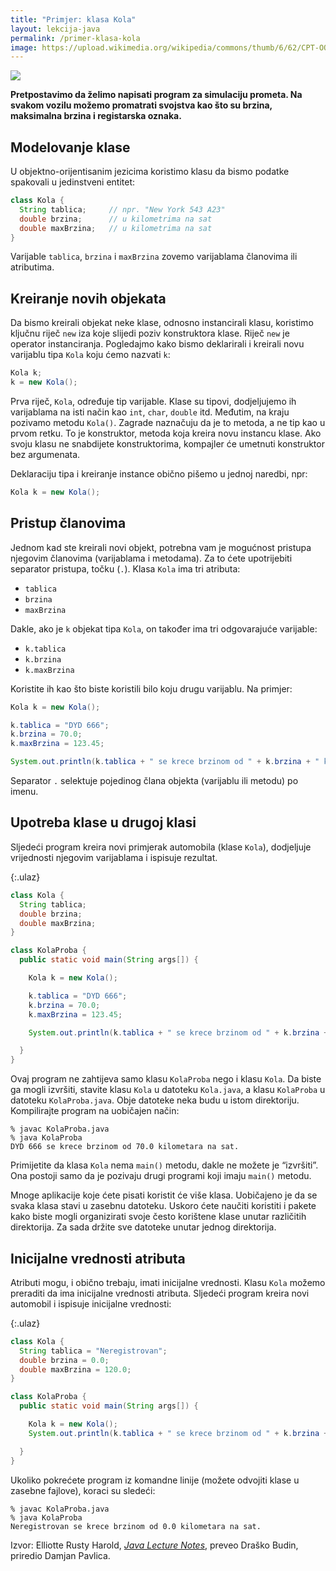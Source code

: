 ```yaml
---
title: "Primjer: klasa Kola"
layout: lekcija-java
permalink: /primer-klasa-kola
image: https://upload.wikimedia.org/wikipedia/commons/thumb/6/62/CPT-OOP-objects_and_classes.svg/800px-CPT-OOP-objects_and_classes.svg.png
---
```


![]({{page.image}})

**Pretpostavimo da želimo napisati program za simulaciju prometa. Na svakom vozilu možemo promatrati svojstva kao što su brzina, maksimalna brzina i registarska oznaka.**

## Modelovanje klase

U objektno-orijentisanim jezicima koristimo klasu da bismo podatke spakovali u jedinstveni entitet:

```java
class Kola {
  String tablica;     // npr. "New York 543 A23"
  double brzina;      // u kilometrima na sat
  double maxBrzina;   // u kilometrima na sat
}
```

Varijable `tablica`, `brzina` i `maxBrzina` zovemo varijablama članovima ili atributima.

## Kreiranje novih objekata

Da bismo kreirali objekat neke klase, odnosno instancirali klasu, koristimo ključnu riječ `new` iza koje slijedi poziv konstruktora klase. Riječ `new` je operator instanciranja. Pogledajmo kako bismo deklarirali i kreirali novu varijablu tipa `Kola` koju ćemo nazvati `k`:

```java
Kola k;
k = new Kola();
```

Prva riječ, `Kola`, određuje tip varijable. Klase su tipovi, dodjeljujemo ih varijablama na isti način kao `int`, `char`, `double` itd. Međutim, na kraju pozivamo metodu `Kola()`. Zagrade naznačuju da je to metoda, a ne tip kao u prvom retku. To je konstruktor, metoda koja kreira novu instancu klase. Ako svoju klasu ne snabdijete konstruktorima, kompajler će umetnuti konstruktor bez argumenata.

Deklaraciju tipa i kreiranje instance obično pišemo u jednoj naredbi, npr:

```java
Kola k = new Kola();
```

## Pristup članovima

Jednom kad ste kreirali novi objekt, potrebna vam je mogućnost pristupa njegovim članovima (varijablama i metodama). Za to ćete upotrijebiti separator pristupa, točku (`.`). Klasa `Kola` ima tri atributa:

- `tablica`
- `brzina`
- `maxBrzina`

Dakle, ako je `k` objekat tipa `Kola`, on također ima tri odgovarajuće varijable:

- `k.tablica`
- `k.brzina`
- `k.maxBrzina`

Koristite ih kao što biste koristili bilo koju drugu varijablu. Na primjer:

```java
Kola k = new Kola();

k.tablica = "DYD 666";
k.brzina = 70.0;
k.maxBrzina = 123.45;

System.out.println(k.tablica + " se krece brzinom od " + k.brzina + " kilometara na sat.");
```

Separator `.` selektuje pojedinog člana objekta (varijablu ili metodu) po imenu.

## Upotreba klase u drugoj klasi

Sljedeći program kreira novi primjerak automobila (klase `Kola`), dodjeljuje vrijednosti njegovim varijablama i ispisuje rezultat.

{:.ulaz}
```java
class Kola {
  String tablica;
  double brzina;
  double maxBrzina;
}

class KolaProba {
  public static void main(String args[]) {

    Kola k = new Kola();

    k.tablica = "DYD 666";
    k.brzina = 70.0;
    k.maxBrzina = 123.45;

    System.out.println(k.tablica + " se krece brzinom od " + k.brzina + " kilometara na sat.");    

  }
}
```

Ovaj program ne zahtijeva samo klasu `KolaProba` nego i klasu `Kola`. Da biste ga mogli izvršiti, stavite klasu `Kola` u datoteku `Kola.java`, a klasu `KolaProba` u datoteku `KolaProba.java`. Obje datoteke neka budu u istom direktoriju. Kompilirajte program na uobičajen način:

```
% javac KolaProba.java
% java KolaProba
DYD 666 se krece brzinom od 70.0 kilometara na sat.
```

Primijetite da klasa `Kola` nema `main()` metodu, dakle ne možete je “izvršiti”. Ona postoji samo da je pozivaju drugi programi koji imaju `main()` metodu.

Mnoge aplikacije koje ćete pisati koristit će više klasa. Uobičajeno je da se svaka klasa stavi u zasebnu datoteku. Uskoro ćete naučiti koristiti i pakete kako biste mogli organizirati svoje često korištene klase unutar različitih direktorija. Za sada držite sve datoteke unutar jednog direktorija.

## Inicijalne vrednosti atributa

Atributi mogu, i obično trebaju, imati inicijalne vrednosti. Klasu `Kola` možemo preraditi da ima inicijalne vrednosti atributa. Sljedeći program kreira novi automobil i ispisuje inicijalne vrednosti:

{:.ulaz}
```java
class Kola {
  String tablica = "Neregistrovan";
  double brzina = 0.0;
  double maxBrzina = 120.0;
}

class KolaProba {
  public static void main(String args[]) {

    Kola k = new Kola();
    System.out.println(k.tablica + " se krece brzinom od " + k.brzina + " kilometara na sat.");    

  }
}
```

Ukoliko pokrećete program iz komandne linije (možete odvojiti klase u zasebne fajlove), koraci su sledeći:

```
% javac KolaProba.java
% java KolaProba
Neregistrovan se krece brzinom od 0.0 kilometara na sat.
```

Izvor: Elliotte Rusty Harold, *[Java Lecture Notes](//www.cafeaulait.org/course/index.html)*, preveo Draško Budin, priredio Damjan Pavlica.
